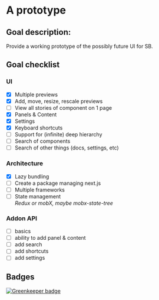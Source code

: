 
# A prototype

## Goal description:
Provide a working prototype of the possibly future UI for SB.

## Goal checklist

### UI
- [x] Multiple previews
- [x] Add, move, resize, rescale previews
- [ ] View all stories of component on 1 page
- [x] Panels & Content
- [x] Settings
- [x] Keyboard shortcuts
- [ ] Support for (infinite) deep hierarchy
- [ ] Search of components
- [ ] Search of other things (docs, settings, etc)

### Architecture
- [x] Lazy bundling
- [ ] Create a package managing next.js
- [ ] Multiple frameworks
- [ ] State management  
      *Redux or mobX, maybe mobx-state-tree*

### Addon API
- [ ] basics
- [ ] ability to add panel & content
- [ ] add search
- [ ] add shortcuts
- [ ] add settings

## Badges
[![Greenkeeper badge](https://badges.greenkeeper.io/ndelangen/SB4.svg)](https://greenkeeper.io/)


